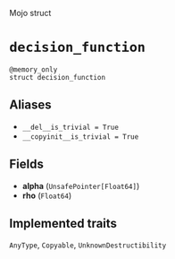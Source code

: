 Mojo struct

# `decision_function`

```mojo
@memory_only
struct decision_function
```

## Aliases

- `__del__is_trivial = True`
- `__copyinit__is_trivial = True`

## Fields

- **alpha** (`UnsafePointer[Float64]`)
- **rho** (`Float64`)

## Implemented traits

`AnyType`, `Copyable`, `UnknownDestructibility`

